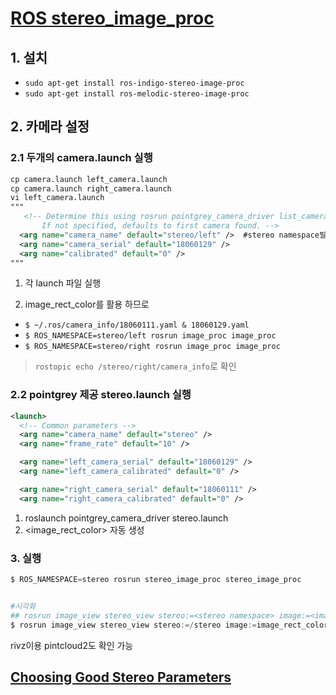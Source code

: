 # [ROS stereo_image_proc](http://wiki.ros.org/stereo_image_proc)

## 1. 설치 
- `sudo apt-get install ros-indigo-stereo-image-proc`
- `sudo apt-get install ros-melodic-stereo-image-proc`


## 2. 카메라 설정 

### 2.1 두개의 camera.launch 실행 

```xml
cp camera.launch left_camera.launch
cp camera.launch right_camera.launch
vi left_camera.launch 
"""
   <!-- Determine this using rosrun pointgrey_camera_driver list_cameras.
       If not specified, defaults to first camera found. -->
  <arg name="camera_name" default="stereo/left" />  #stereo namespace필수 
  <arg name="camera_serial" default="18060129" />
  <arg name="calibrated" default="0" />
"""
```

1. 각 launch 파일 실행 

2. image_rect_color를 활용 하므로 
  - `$ ~/.ros/camera_info/18060111.yaml & 18060129.yaml`
  - `$ ROS_NAMESPACE=stereo/left rosrun image_proc image_proc`
  - `$ ROS_NAMESPACE=stereo/right rosrun image_proc image_proc`

> `rostopic echo /stereo/right/camera_info`로 확인 


### 2.2 pointgrey 제공 stereo.launch 실행 

```xml
<launch>
  <!-- Common parameters -->
  <arg name="camera_name" default="stereo" />
  <arg name="frame_rate" default="10" />

  <arg name="left_camera_serial" default="18060129" />
  <arg name="left_camera_calibrated" default="0" />

  <arg name="right_camera_serial" default="18060111" />
  <arg name="right_camera_calibrated" default="0" />
```

1. roslaunch pointgrey_camera_driver stereo.launch
2. <image_rect_color> 자동 생성 


### 3. 실행 

```python
$ ROS_NAMESPACE=stereo rosrun stereo_image_proc stereo_image_proc


#시각화 
## rosrun image_view stereo_view stereo:=<stereo namespace> image:=<image topic identifier>
$ rosrun image_view stereo_view stereo:=/stereo image:=image_rect_color _queue_size:=20 _approximate_sync:=True

```

rivz이용 pintcloud2도 확인 가능 


## [Choosing Good Stereo Parameters](http://wiki.ros.org/stereo_image_proc/Tutorials/ChoosingGoodStereoParameters)